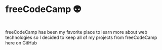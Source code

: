 # freeCodeCamp 👽
<br/>
freeCodeCamp has been my favorite place to learn more about web technologies
so I decided to keep all of my projects from freeCodeCamp here on GitHub
